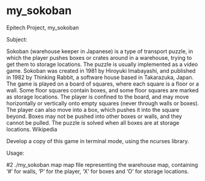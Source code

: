 # my_sokoban
Epitech Project, my_sokoban

Subject:

Sokoban (warehouse keeper in Japanese) is a type of transport puzzle, in which
the player pushes boxes or crates around in a warehouse, trying to get them to
storage locations. The puzzle is usually implemented as a video game.
Sokoban was created in 1981 by Hiroyuki Imabayashi, and published in 1982 by
Thinking Rabbit, a software house based in Takarazuka, Japan.
The game is played on a board of squares, where each square is a floor or
a wall. Some floor squares contain boxes, and some floor squares are marked as
storage locations. The player is confined to the board, and may move
horizontally or vertically onto empty squares (never through walls or boxes).
The player can also move into a box, which pushes it into the square beyond.
Boxes may not be pushed into other boxes or walls, and they cannot be pulled.
The puzzle is solved when all boxes are at storage locations.
Wikipedia

Develop a copy of this game in terminal mode, using the ncurses library.

Usage:

#2 ./my_sokoban map
map     file representing the warehouse map, containing ‘#’ for walls,
        ‘P’ for the player, ‘X’ for boxes and ‘O’ for storage locations.

